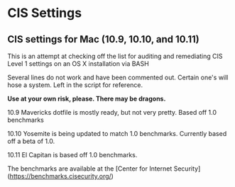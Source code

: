 CIS Settings
========

## CIS settings for Mac (10.9, 10.10, and 10.11)

This is an attempt at checking off the list for auditing and remediating CIS Level 1 settings on an OS X installation via BASH

Several lines do not work and have been commented out. Certain one's will hose a system. Left in the script for reference.

**Use at your own risk, please. There may be dragons.**

10.9 Mavericks dotfile is mostly ready, but not very pretty. Based off 1.0 benchmarks

10.10 Yosemite is being updated to match 1.0 benchmarks. Currently based off a beta of 1.0.

10.11 El Capitan is based off 1.0 benchmarks.

The benchmarks are available at the [Center for Internet Security] (https://benchmarks.cisecurity.org/)

